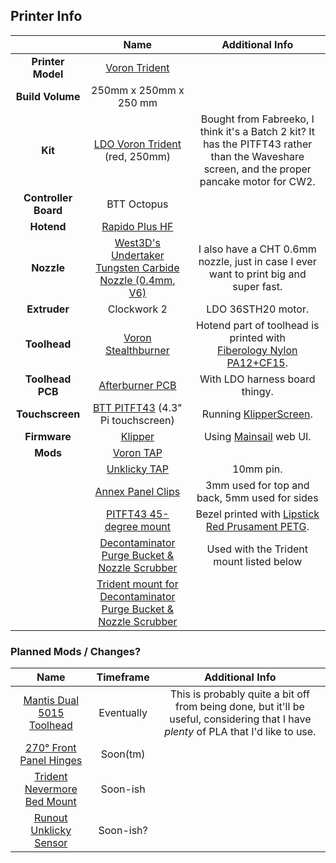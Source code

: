 ## Printer Info

|                      |                                                                                             Name                                                                                              |                                                               Additional Info                                                                |
| :------------------: | :-------------------------------------------------------------------------------------------------------------------------------------------------------------------------------------------: | :------------------------------------------------------------------------------------------------------------------------------------------: |
|  **Printer Model**   |                                                                    [Voron Trident](https://vorondesign.com/voron_trident)                                                                     |                                                                                                                                              |
|   **Build Volume**   |                                                                                    250mm x 250mm x 250 mm                                                                                     |                                                                                                                                              |
|       **Kit**        |                                                      [LDO Voron Trident](https://docs.ldomotors.com/en/voron/voron-trident) (red, 250mm)                                                      | Bought from Fabreeko, I think it's a Batch 2 kit? It has the PITFT43 rather than the Waveshare screen, and the proper pancake motor for CW2. |
| **Controller Board** |                                                                                          BTT Octopus                                                                                          |                                                                                                                                              |
|      **Hotend**      |                                                                    [Rapido Plus HF](https://www.phaetus.com/rapido-plus/)                                                                     |                                                                                                                                              |
|      **Nozzle**      |                               [West3D's Undertaker Tungsten Carbide Nozzle (0.4mm, V6)](https://west3d.com/products/west3ds-undertaker-tungsten-carbide-nozzle)                               |                            I also have a CHT 0.6mm nozzle, just in case I ever want to print big and super fast.                             |
|     **Extruder**     |                                                                                          Clockwork 2                                                                                          |                                                              LDO 36STH20 motor.                                                              |
|     **Toolhead**     |                                                              [Voron Stealthburner](https://vorondesign.com/voron_stealthburner)                                                               |        Hotend part of toolhead is printed with [Fiberology Nylon PA12+CF15](https://fiberlogy.com/en/fiberlogy-filaments/pa12cf_en/).        |
|   **Toolhead PCB**   |                                             [Afterburner PCB](https://github.com/VoronDesign/Voron-Hardware/tree/master/Afterburner_Toolhead_PCB)                                             |                                                        With LDO harness board thingy.                                                        |
|   **Touchscreen**    |                              [BTT PITFT43](https://biqu.equipment/products/bigtreetech-pi-tft43-v2-0-screen-board?variant=39337700786274) (4.3" Pi touchscreen)                               |                                  Running [KlipperScreen](https://klipperscreen.readthedocs.io/en/latest/).                                   |
|     **Firmware**     |                                                                             [Klipper](https://www.klipper3d.org/)                                                                             |                                             Using [Mainsail](https://docs.mainsail.xyz/) web UI.                                             |
|       **Mods**       |                                                                     [Voron TAP](https://github.com/VoronDesign/Voron-Tap)                                                                     |                                                                                                                                              |
|                      |                                                         [Unklicky TAP](https://github.com/majarspeed/Unklicky/tree/main/Unklicky_TAP)                                                         |                                                                  10mm pin.                                                                   |
|                      |                            [Annex Panel Clips](https://github.com/Annex-Engineering/Other_Printer_Mods/tree/master/All_Printers/Annex_Panel_2020_Clips_and_Hinges)                            |                                                3mm used for top and back, 5mm used for sides                                                 |
|                      |                                     [PITFT43 45-degree mount](https://www.printables.com/model/343276-voron-24trident-45-degree-mount-for-pi-tft43-43-di)                                     |             Bezel printed with [Lipstick Red Prusament PETG](https://www.prusa3d.com/product/prusament-petg-lipstick-red-1kg/).              |
|                      | [Decontaminator Purge Bucket & Nozzle Scrubber](https://github.com/VoronDesign/VoronUsers/tree/master/orphaned_mods/printer_mods/edwardyeeks/Decontaminator_Purge_Bucket_%26_Nozzle_Scrubber) |                                                   Used with the Trident mount listed below                                                   |
|                      |                 [Trident mount for Decontaminator Purge Bucket & Nozzle Scrubber](https://www.printables.com/model/174526-trident-mount-for-decontaminator-purge-bucket-nozz)                 |                                                                                                                                              |

### Planned Mods / Changes?

|                                                         Name                                                          | **Timeframe** |                                                           Additional Info                                                            |
| :-------------------------------------------------------------------------------------------------------------------: | :-----------: | :----------------------------------------------------------------------------------------------------------------------------------: |
| [Mantis Dual 5015 Toolhead](https://github.com/VoronDesign/VoronUsers/tree/master/printer_mods/Long/Mantis_Dual_5015) |  Eventually   | This is probably quite a bit off from being done, but it'll be useful, considering that I have *plenty* of PLA that I'd like to use. |
|                 [270° Front Panel Hinges](https://mods.vorondesign.com/detail/eeRCH8EJiLrIF5q5l3AQg)                  |   Soon(tm)    |                                                                                                                                      |
|               [Trident Nevermore Bed Mount](https://github.com/Outrider305/Trident_Nevermore_Bed_Mount)               |   Soon-ish    |                                                                                                                                      |
|                  [Runout Unklicky Sensor](https://mods.vorondesign.com/detail/6QtRuihC2dy6oBljKYymw)                  |   Soon-ish?   |                                                                                                                                      |
